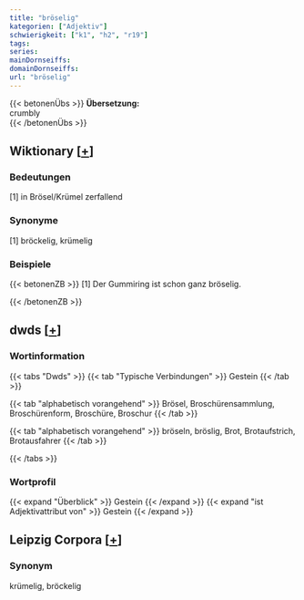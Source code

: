```yaml
---
title: "bröselig"
kategorien: ["Adjektiv"]
schwierigkeit: ["k1", "h2", "r19"]
tags:
series:
mainDornseiffs:
domainDornseiffs:
url: "bröselig"
---
```


{{< betonenÜbs >}}
**Übersetzung:**  
crumbly  
{{< /betonenÜbs >}}

## Wiktionary [[+](https://de.wiktionary.org/wiki/bröselig)]

### Bedeutungen
[1] in Brösel/Krümel zerfallend  

### Synonyme
[1] bröckelig, krümelig  

### Beispiele
{{< betonenZB >}}
[1] Der Gummiring ist schon ganz bröselig.  

{{< /betonenZB >}}


## dwds [[+](https://www.dwds.de/wb/bröselig)]

### Wortinformation
{{< tabs "Dwds" >}}
{{< tab "Typische Verbindungen" >}}
Gestein
{{< /tab >}}

{{< tab "alphabetisch vorangehend" >}}
Brösel, Broschürensammlung, Broschürenform, Broschüre, Broschur
{{< /tab >}}

{{< tab "alphabetisch vorangehend" >}}
bröseln, bröslig, Brot, Brotaufstrich, Brotausfahrer
{{< /tab >}}

{{< /tabs >}}

### Wortprofil
{{< expand "Überblick" >}} Gestein {{< /expand >}}
{{< expand "ist Adjektivattribut von" >}} Gestein {{< /expand >}}

## Leipzig Corpora [[+](https://corpora.uni-leipzig.de/en/res?word=bröselig&corpusId=deu_newscrawl-public_2018)]


### Synonym
krümelig, bröckelig

